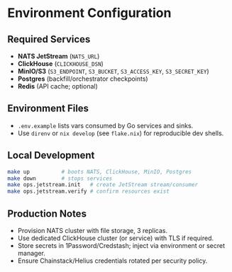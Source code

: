 # Environment Configuration

## Required Services
- **NATS JetStream** (`NATS_URL`)
- **ClickHouse** (`CLICKHOUSE_DSN`)
- **MinIO/S3** (`S3_ENDPOINT`, `S3_BUCKET`, `S3_ACCESS_KEY`, `S3_SECRET_KEY`)
- **Postgres** (backfill/orchestrator checkpoints)
- **Redis** (API cache; optional)

## Environment Files
- `.env.example` lists vars consumed by Go services and sinks.
- Use `direnv` or `nix develop` (see `flake.nix`) for reproducible dev shells.

## Local Development
```bash
make up          # boots NATS, ClickHouse, MinIO, Postgres
make down        # stops services
make ops.jetstream.init   # create JetStream stream/consumer
make ops.jetstream.verify # confirm resources exist
```

## Production Notes
- Provision NATS cluster with file storage, 3 replicas.
- Use dedicated ClickHouse cluster (or service) with TLS if required.
- Store secrets in 1Password/Credstash; inject via environment or secret manager.
- Ensure Chainstack/Helius credentials rotated per security policy.
